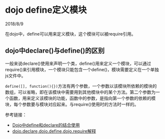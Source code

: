# dojo define定义模块 #
2018/8/9

在dojo中，define可以用来定义模块，这个模块可以被require引用。

## dojo中declare()与define()的区别 ##
一般来说declare()使用来声明一个类，define()用来定义一个模块，可以通过require()来引用模块，一个模块只能包含一个define()，模块需要定义在一个单独js文件中。

`define([], function(){})`方法有两个参数，一个参数以该模块所依赖的模块的数组，可以省略，即在该模块中需要用到其他模块中的某个方法。第二个参数为一个函数，用来定义该模块的功能，函数中的参数，是指向第一个参数的依赖的模块，每个参数要与模块对应起来。与require()使用时的方法时一样的。

参考链接：

- [Dojo中define和declare的结合使用](https://www.cnblogs.com/qicao/p/7595314.html)
- [dojo.declare,dojo.define,dojo.require解释](http://blog.chinaunix.net/uid-27024249-id-4023752.html)